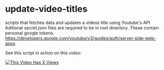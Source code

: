 # update-video-titles
 scripts that fetches data and updates a videos title using Youtube's API
Aditional secret.json files are required to be in root directory. These contain personal google tokens. https://developers.google.com/youtube/v3/guides/auth/server-side-web-apps

See this script in action on this video: 

[![This Video Has X Views](https://ytcards.demolab.com/?id=TN-cHGmZzcA&lang=en&timestamp=1638811749&background_color=%230d1117&title_color=%23ffffff&stats_color=%23dedede&width=250&duration=9 "This Video Has X Views")](https://www.youtube.com/watch?v=TN-cHGmZzcA)
